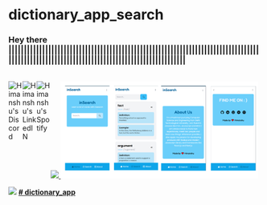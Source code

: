 # dictionary_app_search


### Hey there    ||||||||||||||||||||||||||||||||||||||||||||||||||||||||||||||||||||||||||||||||||||||||||||||||||||||||||||||||||||||||||||||||||||||||||||
<br>
<a href="https://discord.com/channels/@me">
  <img align="left" alt="Himanshu's Discord" width="28px" src="https://raw.githubusercontent.com/peterthehan/peterthehan/master/assets/discord.svg" />
</a>
<a href="https://www.instagram.com/himansh_rathore_/" class="insta">
                  <img src="https://cdn-icons-png.flaticon.com/512/3955/3955024.png" target="_blank"  width="28px"">
                </a>
<a href="https://www.linkedin.com/in/himanshu-rathore-537885202/">
  <img align="left" alt="Himanshu's LinkedIN" width="28px" src="https://raw.githubusercontent.com/peterthehan/peterthehan/master/assets/linkedin.svg" />
</a>
                                  
<a href="https://open.spotify.com/user/31zeqffddar3axjbc4koafautcgq?si=y-OSp3gSRcSjPhdb7T5Fgw">
  <img align="left" alt="Himanshu's Spotify" width="28px" src="https://www.freepnglogos.com/uploads/spotify-logo-png/file-spotify-logo-png-4.png" />
</a> 

<img  alt="view" width="78%" src="imgg/temp.png" href="dictionary-app-search.vercel.app" />




![](https://visitor-badge.glitch.me/badge?page_id=heyhimansh.dictionary_app_search)
<a target="_blank" href="https://dictionary-app-search.vercel.app/"><b># 
dictionary_app</b></a>


